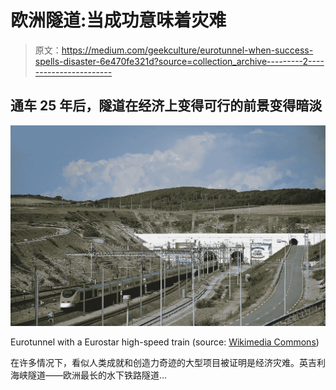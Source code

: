 # 欧洲隧道:当成功意味着灾难

> 原文：<https://medium.com/geekculture/eurotunnel-when-success-spells-disaster-6e470fe321d?source=collection_archive---------2----------------------->

## 通车 25 年后，隧道在经济上变得可行的前景变得暗淡

![](img/53b73d70e80c1b8310762f6caf653a96.png)

Eurotunnel with a Eurostar high-speed train (source: [Wikimedia Commons](https://commons.wikimedia.org/wiki/File:TGV_TMST_3011-2_-_Sortie_Tunnel_sous_la_Manche_à_Coquelles.jpg))

在许多情况下，看似人类成就和创造力奇迹的大型项目被证明是经济灾难。英吉利海峡隧道——欧洲最长的水下铁路隧道…